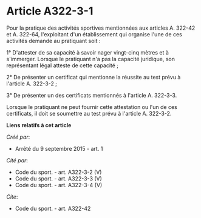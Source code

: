 # Article A322-3-1

Pour la pratique des activités sportives mentionnées aux articles A. 322-42 et A. 322-64, l'exploitant d'un établissement qui
organise l'une de ces activités demande au pratiquant soit : 

1° D'attester de sa capacité à savoir nager vingt-cinq mètres et à s'immerger. Lorsque le pratiquant n'a pas la capacité
juridique, son représentant légal atteste de cette capacité ; 

2° De présenter un certificat qui mentionne la réussite au test prévu à l'article A. 322-3-2 ; 

3° De présenter un des certificats mentionnés à l'article A. 322-3-3. 

Lorsque le pratiquant ne peut fournir cette attestation ou l'un de ces certificats, il doit se soumettre au test prévu à
l'article A. 322-3-2.

**Liens relatifs à cet article**

_Créé par_:

  - Arrêté du 9 septembre 2015 - art. 1

_Cité par_:

  - Code du sport. - art. A322-3-2 (V)
  - Code du sport. - art. A322-3-3 (V)
  - Code du sport. - art. A322-3-4 (V)

_Cite_:

  - Code du sport. - art. A322-42
